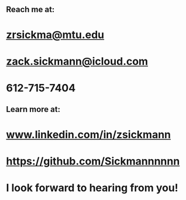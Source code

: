## Reach me at:
# zrsickma@mtu.edu
# zack.sickmann@icloud.com
# 612-715-7404

## Learn more at:
# www.linkedin.com/in/zsickmann
# https://github.com/Sickmannnnnn



# I look forward to hearing from you!